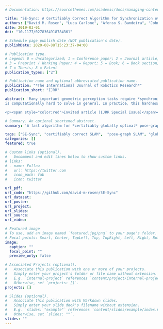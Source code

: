 ```yaml
---
# Documentation: https://sourcethemes.com/academic/docs/managing-content/

title: "SE-Sync: A Certifiably Correct Algorithm for Synchronization over the Special Euclidean Group"
authors: ["David M. Rosen", "Luca Carlone", "Afonso S. Bandeira", "John J. Leonard"]
date: 2019-03-01
doi: "10.1177/0278364918784361"

# Schedule page publish date (NOT publication's date).
publishDate: 2020-08-08T15:23:37-04:00

# Publication type.
# Legend: 0 = Uncategorized; 1 = Conference paper; 2 = Journal article;
# 3 = Preprint / Working Paper; 4 = Report; 5 = Book; 6 = Book section;
# 7 = Thesis; 8 = Patent
publication_types: ["2"]

# Publication name and optional abbreviated publication name.
publication: "*The International Journal of Robotics Research*"
publication_short: "IJRR"

abstract: 'Many important geometric perception tasks require *synchronization over the special Euclidean group*: estimate a set of unknown *poses* (positions and orientations in 2D or 3D space) from a collection of noisy relative measurements between them.  Examples of this class include the foundational problems of pose-graph SLAM (in robotics), camera motion estimation (in computer vision), and sensor network localization (in distributed sensing), among others.  This inference problem is typically formulated as a nonconvex maximum likelihood estimation that
is computationally hard to solve in general. In practice, this hardness manifests in the form of *many* significantly suboptimal local minima that can entrap standard local optimization methods.  To address this pitfall, in this work we propose a new approach to special Euclidean synchronization based upon *convex relaxation* rather than local search.  We develop a (convex) semidefinite relaxation of the estimation problem whose minimizer provides an ***exact*** (***globally optimal***) maximum likelihood estimate so long as the noise on the available measurements is not too large; furthermore, whenever this holds, it is possible to *verify* this fact *a posteriori*, thereby *certifying* the optimality of the recovered estimate. In practice, our algorithm (**SE-Sync**) is capable of recovering certifiably globally optimal solutions when the available measurements are corrupted by noise up to an order of magnitude greater than that typically encountered in robotics and computer vision applications, and does so more than an order of magnitude faster than the Gauss-Newton-based approach that forms the basis of current state-of-the-art techniques.

<p><span style="color:red">Invited article (IJRR Special Issue)</span></p>'

# Summary. An optional shortened abstract.
summary: 'A fast algorithm for *certifiably globally optimal* pose-graph SLAM  </br><span style="color:red">Invited article (IJRR Special Issue)</span>'

tags: ["SE-Sync", "certifiably correct SLAM",  "pose-graph SLAM", "global optimization", "Riemannian optimization", "semidefinite programming", "convex relaxation"]
categories: []
featured: true

# Custom links (optional).
#   Uncomment and edit lines below to show custom links.
# links:
# - name: Follow
#   url: https://twitter.com
#   icon_pack: fab
#   icon: twitter

url_pdf:
url_code: "https://github.com/david-m-rosen/SE-Sync"
url_dataset:
url_poster:
url_project:
url_slides:
url_source:
url_video:

# Featured image
# To use, add an image named `featured.jpg/png` to your page's folder. 
# Focal points: Smart, Center, TopLeft, Top, TopRight, Left, Right, BottomLeft, Bottom, BottomRight.
image:
  caption: ""
  focal_point: ""
  preview_only: false

# Associated Projects (optional).
#   Associate this publication with one or more of your projects.
#   Simply enter your project's folder or file name without extension.
#   E.g. `internal-project` references `content/project/internal-project/index.md`.
#   Otherwise, set `projects: []`.
projects: []

# Slides (optional).
#   Associate this publication with Markdown slides.
#   Simply enter your slide deck's filename without extension.
#   E.g. `slides: "example"` references `content/slides/example/index.md`.
#   Otherwise, set `slides: ""`.
slides: ""
---
```

